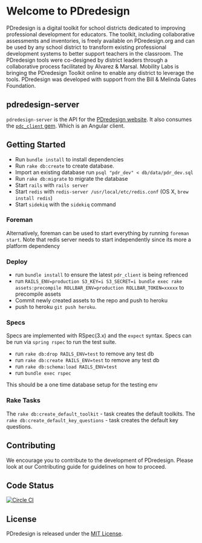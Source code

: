 # Welcome to PDredesign
PDredesign is a digital toolkit for school districts dedicated to improving professional development for educators. The toolkit, including collaborative assessments and inventories, is freely available on PDredesign.org and can be used by any school district to transform existing professional development systems to better support teachers in the classroom. The PDredesign tools were co-designed by district leaders through a collaborative process facilitated by Alvarez & Marsal. Mobility Labs is bringing the PDredesign Toolkit online to enable any district to leverage the tools. PDredesign was developed with support from the Bill & Melinda Gates Foundation.

## pdredesign-server
`pdredesign-server` is the API for the [PDredesign website](http://pdredesign.org). It also
consumes the [`pdc_client` gem](https://github.com/MobilityLabs/pdr-client).  Which is an Angular client.

## Getting Started
  - Run `bundle install` to install dependencies
  - Run `rake db:create` to create database.
  - Import an existing database run `psql "pdr_dev" < db/data/pdr_dev.sql`
  - Run `rake db:migrate` to migrate the database
  - Start `rails` with `rails server`
  - Start `redis` with `redis-server /usr/local/etc/redis.conf` (OS X, `brew install redis`)
  - Start `sidekiq` with the `sidekiq` command

### Foreman
Alternatively, foreman can be used to start everything by running `foreman start`.  Note that 
redis server needs to start independently since its more a platform dependency

### Deploy
- run `bundle install` to ensure the latest `pdr_client` is being refrenced
- run `RAILS_ENV=production S3_KEY=i S3_SECRET=i bundle exec rake assets:precompile ROLLBAR_ENV=production ROLLBAR_TOKEN=xxxxx` to precompile assets
- Commit newly created assets to the repo and push to heroku
- push to heroku `git push heroku`.

### Specs
Specs are implemented with RSpec(3.x) and the `expect` syntax.
Specs can be run via `spring rspec` to run the test 
suite.
  - run `rake db:drop RAILS_ENV=test` to remove any test db
  - run `rake db:create RAILS_ENV=test` to remove any test db
  - run `rake db:schema:load RAILS_ENV=test`
  - run `bundle exec rspec`

This should be a one time database setup for the testing env

### Rake Tasks
The `rake db:create_default_toolkit` - task creates the default toolkits.
The `rake db:create_default_key_questions` - task creates the default key questions.

## Contributing
We encourage you to contribute to the development of PDredesign. Please look at our Contributing guide for guidelines on how to proceed.

## Code Status
[![Circle CI](https://circleci.com/gh/MobilityLabs/pdredesign-server/tree/master.png?circle-token=14a66f787d47b7a42850cbaf6e4fc873b31e4715)](https://circleci.com/gh/MobilityLabs/pdredesign-server)

## License
PDredesign is released under the [MIT License](http://opensource.org/licenses/MIT).
